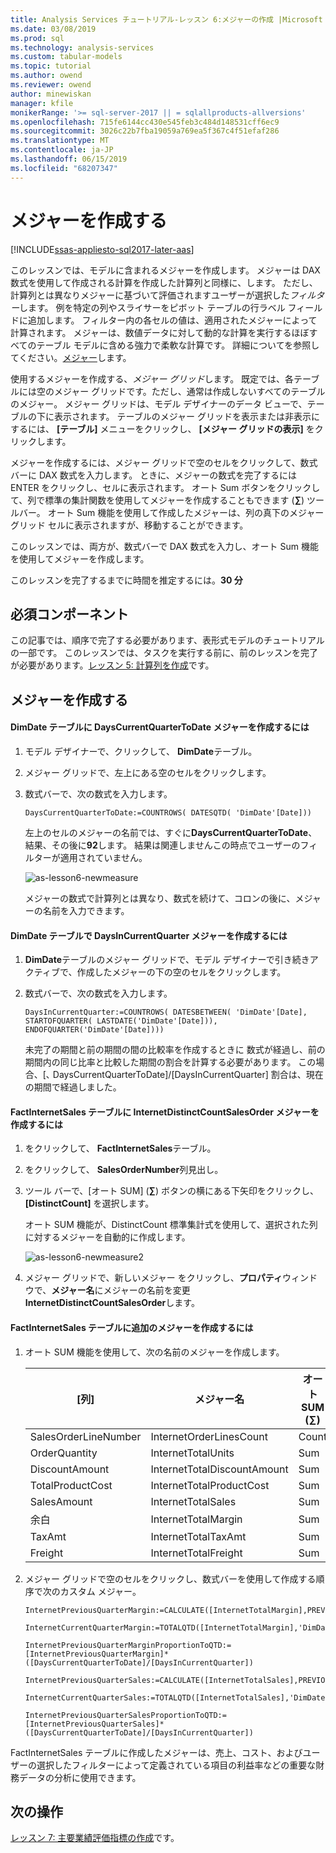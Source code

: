 ```yaml
---
title: Analysis Services チュートリアル-レッスン 6:メジャーの作成 |Microsoft Docs
ms.date: 03/08/2019
ms.prod: sql
ms.technology: analysis-services
ms.custom: tabular-models
ms.topic: tutorial
ms.author: owend
ms.reviewer: owend
author: minewiskan
manager: kfile
monikerRange: '>= sql-server-2017 || = sqlallproducts-allversions'
ms.openlocfilehash: 715fe6144cc430e545feb3c484d148531cff6ec9
ms.sourcegitcommit: 3026c22b7fba19059a769ea5f367c4f51efaf286
ms.translationtype: MT
ms.contentlocale: ja-JP
ms.lasthandoff: 06/15/2019
ms.locfileid: "68207347"
---
```

# <a name="create-measures"></a>メジャーを作成する

[!INCLUDE[ssas-appliesto-sql2017-later-aas](../../includes/ssas-appliesto-sql2017-later-aas.md)]

このレッスンでは、モデルに含まれるメジャーを作成します。 メジャーは DAX 数式を使用して作成される計算を作成した計算列と同様に、します。 ただし、計算列とは異なりメジャーに基づいて評価されますユーザーが選択した*フィルター*します。 例を特定の列やスライサーをピボット テーブルの行ラベル フィールドに追加します。 フィルター内の各セルの値は、適用されたメジャーによって計算されます。 メジャーは、数値データに対して動的な計算を実行するほぼすべてのテーブル モデルに含める強力で柔軟な計算です。 詳細についてを参照してください。[メジャー](../tabular-models/measures-ssas-tabular.md)します。
  
使用するメジャーを作成する、*メジャー グリッド*します。 既定では、各テーブルには空のメジャー グリッドです。ただし、通常は作成しないすべてのテーブルのメジャー。 メジャー グリッドは、モデル デザイナーのデータ ビューで、テーブルの下に表示されます。 テーブルのメジャー グリッドを表示または非表示にするには、 **[テーブル]** メニューをクリックし、 **[メジャー グリッドの表示]** をクリックします。  
  
メジャーを作成するには、メジャー グリッドで空のセルをクリックして、数式バーに DAX 数式を入力します。 ときに、メジャーの数式を完了するには ENTER をクリックし、セルに表示されます。 オート Sum ボタンをクリックして、列で標準の集計関数を使用してメジャーを作成することもできます (**∑**) ツールバー。 オート Sum 機能を使用して作成したメジャーは、列の真下のメジャー グリッド セルに表示されますが、移動することができます。  
  
このレッスンでは、両方が、数式バーで DAX 数式を入力し、オート Sum 機能を使用してメジャーを作成します。  
  
このレッスンを完了するまでに時間を推定するには。**30 分**  
  
## <a name="prerequisites"></a>必須コンポーネント  

この記事では、順序で完了する必要があります、表形式モデルのチュートリアルの一部です。 このレッスンでは、タスクを実行する前に、前のレッスンを完了が必要があります。[レッスン 5: 計算列を作成](../tutorial-tabular-1400/as-lesson-5-create-calculated-columns.md)です。  
  
## <a name="create-measures"></a>メジャーを作成する  
  
#### <a name="to-create-a-dayscurrentquartertodate-measure-in-the-dimdate-table"></a>DimDate テーブルに DaysCurrentQuarterToDate メジャーを作成するには  
  
1.  モデル デザイナーで、クリックして、 **DimDate**テーブル。  
  
2.  メジャー グリッドで、左上にある空のセルをクリックします。  
  
3.  数式バーで、次の数式を入力します。  
  
    ```
    DaysCurrentQuarterToDate:=COUNTROWS( DATESQTD( 'DimDate'[Date])) 
    ```
  
    左上のセルのメジャーの名前では、すぐに**DaysCurrentQuarterToDate**、結果、その後に**92**します。 結果は関連しませんこの時点でユーザーのフィルターが適用されていません。
    
      ![as-lesson6-newmeasure](../tutorial-tabular-1400/media/as-lesson6-newmeasure.png) 
    
    メジャーの数式で計算列とは異なり、数式を続けて、コロンの後に、メジャーの名前を入力できます。

  
#### <a name="to-create-a-daysincurrentquarter-measure-in-the-dimdate-table"></a>DimDate テーブルで DaysInCurrentQuarter メジャーを作成するには  
  
1.  **DimDate**テーブルのメジャー グリッドで、モデル デザイナーで引き続きアクティブで、作成したメジャーの下の空のセルをクリックします。  
  
2.  数式バーで、次の数式を入力します。  
  
    ```
    DaysInCurrentQuarter:=COUNTROWS( DATESBETWEEN( 'DimDate'[Date], STARTOFQUARTER( LASTDATE('DimDate'[Date])), ENDOFQUARTER('DimDate'[Date])))
    ```
  
    未完了の期間と前の期間の間の比較率を作成するときに 数式が経過し、前の期間内の同じ比率と比較した期間の割合を計算する必要があります。 この場合、[､ DaysCurrentQuarterToDate]/[DaysInCurrentQuarter] 割合は、現在の期間で経過しました。  
  
#### <a name="to-create-an-internetdistinctcountsalesorder-measure-in-the-factinternetsales-table"></a>FactInternetSales テーブルに InternetDistinctCountSalesOrder メジャーを作成するには  
  
1.  をクリックして、 **FactInternetSales**テーブル。   
  
2.  をクリックして、 **SalesOrderNumber**列見出し。  
  
3.  ツール バーで、[オート SUM] \(**∑**) ボタンの横にある下矢印をクリックし、 **[DistinctCount]** を選択します。  
  
    オート SUM 機能が、DistinctCount 標準集計式を使用して、選択された列に対するメジャーを自動的に作成します。  
    
       ![as-lesson6-newmeasure2](../tutorial-tabular-1400/media/as-lesson6-newmeasure2.png)
  
4.  メジャー グリッドで、新しいメジャー をクリックし、**プロパティ**ウィンドウで、**メジャー名**にメジャーの名前を変更**InternetDistinctCountSalesOrder**します。 
 
  
#### <a name="to-create-additional-measures-in-the-factinternetsales-table"></a>FactInternetSales テーブルに追加のメジャーを作成するには  
  
1.  オート SUM 機能を使用して、次の名前のメジャーを作成します。  

    |[列]|メジャー名|オート SUM (∑)|[数式]|  
    |----------------|----------|-----------------|-----------|  
    |SalesOrderLineNumber|InternetOrderLinesCount|Count|=COUNTA([SalesOrderLineNumber])|  
    |OrderQuantity|InternetTotalUnits|Sum|=SUM([OrderQuantity])|  
    |DiscountAmount|InternetTotalDiscountAmount|Sum|=SUM([DiscountAmount])|  
    |TotalProductCost|InternetTotalProductCost|Sum|=SUM([TotalProductCost])|  
    |SalesAmount|InternetTotalSales|Sum|=SUM([SalesAmount])|  
    |余白|InternetTotalMargin|Sum|=SUM([Margin])|  
    |TaxAmt|InternetTotalTaxAmt|Sum|=SUM([TaxAmt])|  
    |Freight|InternetTotalFreight|Sum|=SUM([Freight])|  
  
2.  メジャー グリッドで空のセルをクリックし、数式バーを使用して作成する順序で次のカスタム メジャー。  
  
      ```
      InternetPreviousQuarterMargin:=CALCULATE([InternetTotalMargin],PREVIOUSQUARTER('DimDate'[Date]))
      ```
      
      ```
      InternetCurrentQuarterMargin:=TOTALQTD([InternetTotalMargin],'DimDate'[Date])
      ```
  
      ```
      InternetPreviousQuarterMarginProportionToQTD:=[InternetPreviousQuarterMargin]*([DaysCurrentQuarterToDate]/[DaysInCurrentQuarter])
      ```
  
      ```
      InternetPreviousQuarterSales:=CALCULATE([InternetTotalSales],PREVIOUSQUARTER('DimDate'[Date]))
      ```
  
      ```
      InternetCurrentQuarterSales:=TOTALQTD([InternetTotalSales],'DimDate'[Date])
      ```
      
      ```
      InternetPreviousQuarterSalesProportionToQTD:=[InternetPreviousQuarterSales]*([DaysCurrentQuarterToDate]/[DaysInCurrentQuarter])
      ```
  
FactInternetSales テーブルに作成したメジャーは、売上、コスト、およびユーザーの選択したフィルターによって定義されている項目の利益率などの重要な財務データの分析に使用できます。  
  
## <a name="whats-next"></a>次の操作

[レッスン 7: 主要業績評価指標の作成](../tutorial-tabular-1400/as-lesson-7-create-key-performance-indicators.md)です。  

  
